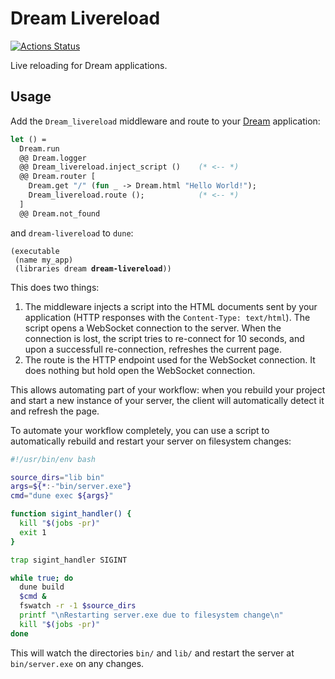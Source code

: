 # Dream Livereload

[![Actions Status](https://github.com/tmattio/dream-livereload/workflows/CI/badge.svg)](https://github.com/tmattio/dream-livereload/actions)

Live reloading for Dream applications.

## Usage

Add the `Dream_livereload` middleware and route to your [Dream](https://github.com/aantron/dream) application:

```ocaml
let () =
  Dream.run
  @@ Dream.logger
  @@ Dream_livereload.inject_script ()    (* <-- *)
  @@ Dream.router [
    Dream.get "/" (fun _ -> Dream.html "Hello World!");
    Dream_livereload.route ();            (* <-- *)
  ]
  @@ Dream.not_found
```

and `dream-livereload` to `dune`:

<pre><code>(executable
 (name my_app)
 (libraries dream <b>dream-livereload</b>))
</code></pre>

This does two things:

1. The middleware injects a script into the HTML documents sent by your application (HTTP responses with the `Content-Type: text/html`). The script opens a WebSocket connection to the server. When the connection is lost, the script tries to re-connect for 10 seconds, and upon a successfull re-connection, refreshes the current page.
2. The route is the HTTP endpoint used for the WebSocket connection. It does nothing but hold open the WebSocket connection.

This allows automating part of your workflow: when you rebuild your project and start a new instance of your server, the client will automatically detect it and refresh the page.

To automate your workflow completely, you can use a script to automatically rebuild and restart your server on filesystem changes:

```bash
#!/usr/bin/env bash

source_dirs="lib bin"
args=${*:-"bin/server.exe"}
cmd="dune exec ${args}"

function sigint_handler() {
  kill "$(jobs -pr)"
  exit 1
}

trap sigint_handler SIGINT

while true; do
  dune build
  $cmd &
  fswatch -r -1 $source_dirs
  printf "\nRestarting server.exe due to filesystem change\n"
  kill "$(jobs -pr)"
done
```

This will watch the directories `bin/` and `lib/` and restart the server at `bin/server.exe` on any changes.
